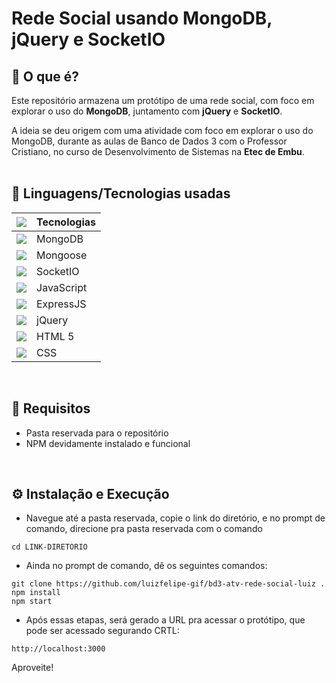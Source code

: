 # Rede Social usando MongoDB, jQuery e SocketIO


## :thought_balloon: O que é?
Este repositório armazena um protótipo de uma rede social, com foco em explorar o uso do **MongoDB**, juntamento com **jQuery** e **SocketIO**.

A ideia se deu origem com uma atividade com foco em explorar o uso do MongoDB, durante as aulas de Banco de Dados 3 com o Professor Cristiano, no curso de Desenvolvimento de Sistemas na **Etec de Embu**.
</br></br>


## :mag_right: Linguagens/Tecnologias usadas

| [<img src="https://cdn.simpleicons.org/github/ffffff?viewbox=auto&size=25" />](https://github.com/LitoMore/simple-icons-cdn) | Tecnologias |
| ------------  | -- |
| <img src="https://cdn.simpleicons.org/mongodb?viewbox=auto&size=30"/>           | MongoDB |
| <img src="https://cdn.simpleicons.org/mongoose?viewbox=auto&size=20"/>          | Mongoose |
| <img src="https://cdn.simpleicons.org/socket.io/ffffff?viewbox=auto&size=25"/>  | SocketIO |
| <img src="https://cdn.simpleicons.org/javascript?viewbox=auto&size=30"/>        | JavaScript |
| <img src="https://cdn.simpleicons.org/express/ffffff?viewbox=auto&size=20"/>    | ExpressJS |
| <img src="https://cdn.simpleicons.org/jquery?viewbox=auto&size=30"/>            | jQuery |
| <img src="https://cdn.simpleicons.org/html5?viewbox=auto&size=30"/>             | HTML 5
| <img src="https://cdn.simpleicons.org/css?viewbox=auto&size=30"/>               | CSS |
</br>


## :memo: Requisitos
- Pasta reservada para o repositório
- NPM devidamente instalado e funcional
</br>


## :gear: Instalação e Execução 
- Navegue até a pasta reservada, copie o link do diretório, e no prompt de comando, direcione pra pasta reservada com o comando
```
cd LINK-DIRETORIO
```
  
- Ainda no prompt de comando, dê os seguintes comandos:
```
git clone https://github.com/luizfelipe-gif/bd3-atv-rede-social-luiz .
npm install
npm start
```
- Após essas etapas, será gerado a URL pra acessar o protótipo, que pode ser acessado segurando CRTL:
```
http://localhost:3000
```

Aproveite!
